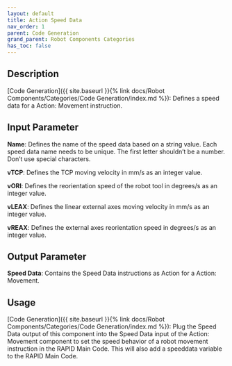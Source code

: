 ```yaml
---
layout: default
title: Action Speed Data
nav_order: 1
parent: Code Generation
grand_parent: Robot Components Categories
has_toc: false
---
```


## Description

[Code Generation]({{ site.baseurl }}{% link docs/Robot Components/Categories/Code Generation/index.md %}): Defines a speed data for a Action: Movement instruction.

## Input Parameter

**Name**: Defines the name of the speed data based on a string value. Each speed data name needs to be unique. The first letter shouldn’t be a number. Don’t use special characters.

**vTCP**: Defines the TCP moving velocity in mm/s as an integer value.

**vORI**: Defines the reorientation speed of the robot tool in degrees/s as an integer value.

**vLEAX**: Defines the linear external axes moving velocity in mm/s as an integer value.

**vREAX**: Defines the external axes reorientation speed in degrees/s as an integer value.

## Output Parameter

**Speed Data**: Contains the Speed Data instructions as Action for a Action: Movement.

## Usage

[Code Generation]({{ site.baseurl }}{% link docs/Robot Components/Categories/Code Generation/index.md %}): Plug the Speed Data output of this component into the Speed Data input of the Action: Movement component to set the speed behavior of a robot movement instruction in the RAPID Main Code. This will also add a speeddata variable to the RAPID Main Code.